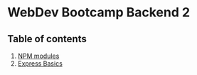 # WebDev Bootcamp Backend 2

## Table of contents

1. [NPM modules](./modules-npm/)
2. [Express Basics](./express-basics/)